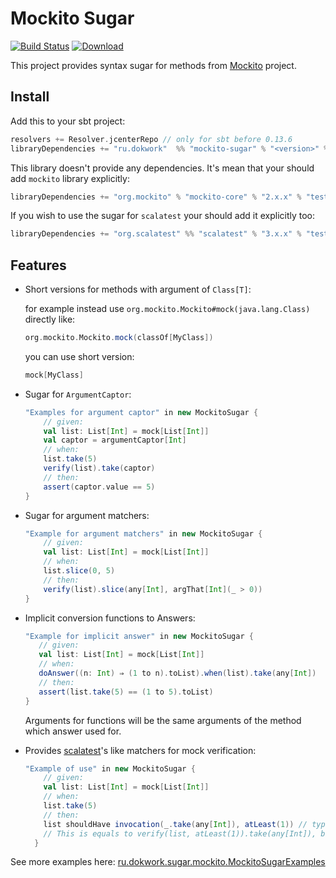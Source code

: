 # Mockito Sugar 

[![Build Status](https://travis-ci.org/dokwork/mockito-sugar.svg?branch=master)](https://travis-ci.org/dokwork/mockito-sugar) [ ![Download](https://api.bintray.com/packages/dokwork/maven/mockito-sugar/images/download.svg) ](https://bintray.com/dokwork/maven/mockito-sugar/_latestVersion)
 
This project provides syntax sugar for methods from [Mockito](http://site.mockito.org) project.

## Install

Add this to your sbt project:
```scala
resolvers += Resolver.jcenterRepo // only for sbt before 0.13.6
libraryDependencies += "ru.dokwork"  %% "mockito-sugar" % "<version>" % "test"
```

This library doesn't provide any dependencies. It's mean that your should add
`mockito` library explicitly:
```scala 
libraryDependencies += "org.mockito" % "mockito-core" % "2.x.x" % "test"
```
If you wish to use the sugar for `scalatest` your should add it explicitly too:
```scala 
libraryDependencies += "org.scalatest" %% "scalatest" % "3.x.x" % "test"
```

## Features

* Short versions for methods with argument of `Class[T]`:

    for example instead use `org.mockito.Mockito#mock(java.lang.Class)` directly like:
    ```scala 
    org.mockito.Mockito.mock(classOf[MyClass]) 
    ```
    you can use short version:
    ```scala
    mock[MyClass]
    ```   
    
* Sugar for `ArgumentCaptor`:
    ```scala
    "Examples for argument captor" in new MockitoSugar {
        // given:
        val list: List[Int] = mock[List[Int]]
        val captor = argumentCaptor[Int]
        // when:
        list.take(5)
        verify(list).take(captor)
        // then:
        assert(captor.value == 5)
    }
    ```    

* Sugar for argument matchers:
    ```scala
    "Example for argument matchers" in new MockitoSugar {
        // given:
        val list: List[Int] = mock[List[Int]]
        // when:
        list.slice(0, 5)
        // then:
        verify(list).slice(any[Int], argThat[Int](_ > 0))
    }
    ```
    
* Implicit  conversion functions to Answers: 
     ```scala
    "Example for implicit answer" in new MockitoSugar {
        // given:
        val list: List[Int] = mock[List[Int]]
        // when:
        doAnswer((n: Int) ⇒ (1 to n).toList).when(list).take(any[Int])
        // then:
        assert(list.take(5) == (1 to 5).toList)
    }
    ```
    Arguments for functions will be the same arguments of the method which answer used for.
    
* Provides [scalatest](http://www.scalatest.org)'s like matchers for mock verification:
    ```scala
    "Example of use" in new MockitoSugar {
        // given:
        val list: List[Int] = mock[List[Int]]
        // when:
        list.take(5)
        // then:
        list shouldHave invocation(_.take(any[Int]), atLeast(1)) // type of this expression is org.scalatest.Assertion.
        // This is equals to verify(list, atLeast(1)).take(any[Int]), but returns Assertion instead List.
      }
    ```
    
See more examples here: [ru.dokwork.sugar.mockito.MockitoSugarExamples](/src/test/scala/ru/dokwork/sugar/mockito/MockitoSugarExamples.scala)
    

    
